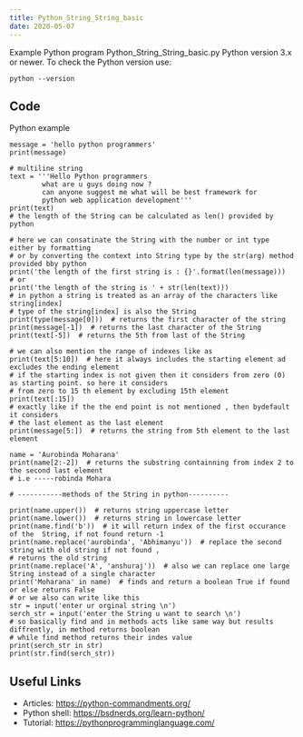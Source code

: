 ```yaml
---
title: Python_String_String_basic
date: 2020-05-07
---
```

Example Python program Python_String_String_basic.py
Python version 3.x or newer.
To check the Python version use:

    python --version


## Code

Python example

    message = 'hello python programmers'
    print(message)
    
    # multiline string
    text = '''Hello Python programmers
            what are u guys doing now ?
            can anyone suggest me what will be best framework for 
            python web application development'''
    print(text)
    # the length of the String can be calculated as len() provided by python
    
    # here we can consatinate the String with the number or int type either by formatting
    # or by converting the context into String type by the str(arg) method provided bby python
    print('the length of the first string is : {}'.format(len(message)))
    # or
    print('the length of the string is ' + str(len(text)))
    # in python a string is treated as an array of the characters like string[index]
    # type of the string[index] is also the String
    print(type(message[0]))  # returns the first character of the string
    print(message[-1])  # returns the last character of the String
    print(text[-5])  # returns the 5th from last of the String
    
    # we can also mention the range of indexes like as
    print(text[5:10])  # here it always includes the starting element ad excludes the ending element
    # if the starting index is not given then it considers from zero (0) as starting point. so here it considers
    # from zero to 15 th element by excluding 15th element
    print(text[:15])
    # exactly like if the the end point is not mentioned , then bydefault it considers
    # the last element as the last element
    print(message[5:])  # returns the string from 5th element to the last element
    
    name = 'Aurobinda Moharana'
    print(name[2:-2])  # returns the substring containning from index 2 to the second last element
    # i.e -----robinda Mohara
    
    # -----------methods of the String in python----------
    
    print(name.upper())  # returns string uppercase letter
    print(name.lower())  # returns string in lowercase letter
    print(name.find('b'))  # it will return index of the first occurance of the  String, if not found return -1
    print(name.replace('aurobinda', 'Abhimanyu'))  # replace the second string with old string if not found ,
    # returns the old string
    print(name.replace('A', 'anshuraj'))  # also we can replace one large String instead of a single character
    print('Moharana' in name)  # finds and return a boolean True if found or else returns False
    # or we also can write like this
    str = input('enter ur orginal string \n')
    serch_str = input('enter the String u want to search \n')
    # so basically find and in methods acts like same way but results diffrently, in method returns boolean
    # while find method returns their indes value
    print(serch_str in str)
    print(str.find(serch_str))
    

## Useful Links

- Articles: https://python-commandments.org/
- Python shell: https://bsdnerds.org/learn-python/
- Tutorial: https://pythonprogramminglanguage.com/
